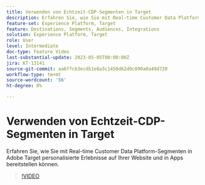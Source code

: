 ```yaml
---
title: Verwenden von Echtzeit-CDP-Segmenten in Target
description: Erfahren Sie, wie Sie mit Real-time Customer Data Platform-Segmenten in Adobe Target personalisierte Erlebnisse auf Ihrer Website und in Apps bereitstellen können.
feature-set: Experience Platform, Target
feature: Destinations, Segments, Audiences, Integrations
solution: Experience Platform, Target
role: User
level: Intermediate
doc-type: Feature Video
last-substantial-update: 2023-05-05T00:00:00Z
jira: KT-13141
source-git-commit: aa6ffcb3ecdb1e8a3c1450d62d0c090a0a49d720
workflow-type: tm+mt
source-wordcount: '56'
ht-degree: 0%

---
```



# Verwenden von Echtzeit-CDP-Segmenten in Target

Erfahren Sie, wie Sie mit Real-time Customer Data Platform-Segmenten in Adobe Target personalisierte Erlebnisse auf Ihrer Website und in Apps bereitstellen können.

>[!VIDEO](https://video.tv.adobe.com/v/3419149/?learn=on)
